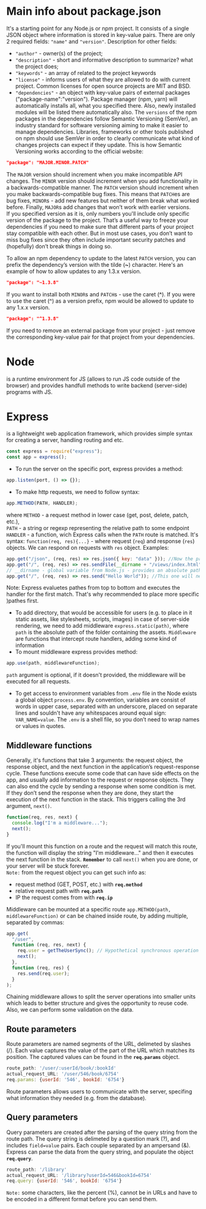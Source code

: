 # Main info about package.json

It's a starting point for any Node.js or npm project. It consists of a single JSON object where information is stored in key-value pairs. There are only 2 required fields: `"name"` and `"version"`.
Description for other fields:

- `"author"` - owner(s) of the project;
- `"description"` - short and informative description to summarize? what the project does;
- `"keywords"` - an array of related to the project keywords
- `"license"` - informs users of what they are allowed to do with current project. Common licenses for open source projects are MIT and BSD.
- `"dependencies"` - an object with key-value pairs of external packages ("package-name":"version"). Package manager (npm, yarn) will automatically installs all, what you specified there. Also, newly installed modules will be listed there automatically also. The `versions` of the npm packages in the dependencies follow Semantic Versioning (SemVer), an industry standard for software versioning aiming to make it easier to manage dependencies. Libraries, frameworks or other tools published on npm should use SemVer in order to clearly communicate what kind of changes projects can expect if they update. This is how Semantic Versioning works according to the official website:

```json
"package": "MAJOR.MINOR.PATCH"
```

The `MAJOR` version should increment when you make incompatible API changes. The `MINOR` version should increment when you add functionality in a backwards-compatible manner. The `PATCH` version should increment when you make backwards-compatible bug fixes. This means that `PATCH`es are bug fixes, `MINOR`s - add new features but neither of them break what worked before. Finally, `MAJOR`s add changes that won’t work with earlier versions.<br/>
If you specified version as it is, only numbers you'll include only specific version of the package to the project. That’s a useful way to freeze your dependencies if you need to make sure that different parts of your project stay compatible with each other. But in most use cases, you don’t want to miss bug fixes since they often include important security patches and (hopefully) don’t break things in doing so.

To allow an npm dependency to update to the latest `PATCH` version, you can prefix the dependency’s version with the tilde (**~**) character. Here's an example of how to allow updates to any 1.3.x version.

```json
"package": "~1.3.8"
```

If you want to install both `MINOR`s and `PATCH`s - use the caret (**^**).
If you were to use the caret (^) as a version prefix, npm would be allowed to update to any 1.x.x version.

```json
"package": "^1.3.8"
```

If you need to remove an external package from your project - just remove the corresponding key-value pair for that project from your dependencies.

# Node

is a runtime environment for JS (allows to run JS code outside of the browser) and provides handfull methods to write backend (server-side) programs with JS.

# Express

is a lightweight web application framework, which provides simple syntax for creating a server, handling routing and etc.

```js
const express = require("express");
const app = express();
```

- To run the server on the specific port, express provides a method:

```js
app.listen(port, () => {});
```

- To make http requests, we need to follow syntax:

```js
app.METHOD(PATH, HANDLER);
```

where `METHOD` - a request method in lower case (get, post, delete, patch, etc.),<br/>
`PATH` - a string or regexp representing the relative path to some endpoint
`HANDLER` - a function, wich Express calls when the `PATH` route is matched. It's syntax: `function(req, res){...}` - where request (`req`) and response (`res`) objects.
We can respond on requests with `res` object. Examples:

```js
app.get("/json", (req, res) => res.json({ key: "data" })); //Now the preferred data format for moving information around the web is JSON. "res.json" method converts JS into JSON string, then sets the appropriate headers to tell your browser that you are serving JSON, and sends the data back.
app.get("/", (req, res) => res.sendFile(__dirname + "/views/index.html")); //sendFile method expects an absolute path for file
// __dirname - global variable from Node.js - provides an absolute path for the current folder
app.get("/", (req, res) => res.send("Hello World")); //This one will never be executed.
```

Note: Express evaluetes pathes from top to bottom and executes the handler for the first match. That's why recommended to place more specific )pathes first. <br/>

- To add directory, that would be accessible for users (e.g. to place in it static assets, like stylesheets, scripts, images) in case of server-side rendering, we need to add middleware `express.static(path)`, where `path` is the absolute path of the folder containing the assets. `Middleware` are functions that intercept route handlers, adding some kind of information
- To mount middleware express provides method:

```js
app.use(path, middlewareFunction);
```

`path` argument is optional, if it doesn't provided, the middleware will be executed for all requests.

- To get access to environment variables from `.env` file in the Node exists a global object `process.env`. By convention, variables are consist of words in upper case, separated with an underscore, placed on separate lines and souldn't have any whitespaces around equal sign: `VAR_NAME=value`. The `.env` is a shell file, so you don’t need to wrap names or values in quotes.

## Middleware functions

Generally, it's functions that take 3 arguments: the request object, the response object, and the next function in the application’s request-response cycle. These functions execute some code that can have side effects on the app, and usually add information to the request or response objects. They can also end the cycle by sending a response when some condition is met. If they don’t send the response when they are done, they start the execution of the next function in the stack. This triggers calling the 3rd argument, `next()`.

```js
function(req, res, next) {
  console.log("I'm a middleware...");
  next();
}
```

If you'll mount this function on a route and the request will match this route, the function will display the string "I'm middleware..." and then it executes the next function in the stack. **`Remember`** to call `next()` when you are done, or your server will be stuck forever. <br/>
`Note:` from the request object you can get such info as:

- request method (GET, POST, etc.) with **`req.method`**
- relative request path with **`req.path`**
- IP the request comes from with **`req.ip`**

Middleware can be mounted at a specific route `app.METHOD(path, middlewareFunction)` or can be chained inside route, by adding multiple, separated by commas:

```js
app.get(
  "/user",
  function (req, res, next) {
    req.user = getTheUserSync(); // Hypothetical synchronous operation
    next();
  },
  function (req, res) {
    res.send(req.user);
  }
);
```

Chaining middleware allows to split the server operations into smaller units which leads to better structure and gives the opportunity to reuse code. Also, we can perform some validation on the data.

## Route parameters

Route parameters are named segments of the URL, delimeted by slashes (/). Each value captures the value of the part of the URL which matches its position. The captured values can be found in the **`req.params`** object.

```js
route_path: '/user/:userId/book/:bookId'
actual_request_URL: '/user/546/book/6754'
req.params: {userId: '546', bookId: '6754'}
```

Route parameters allows users to communicate with the server, specifing what information they needed (e.g. from the database).

## Query parameters

Query parameters are created after the parsing of the query string from the route path. The query string is delimeted by a question mark (?), and includes `field=value` pairs. Each couple separated by an ampersand (&). Express can parse the data from the query string, and populate the object **`req.query`**.

```js
route_path: '/library'
actual_request_URL: '/library?userId=546&bookId=6754'
req.query: {userId: '546', bookId: '6754'}
```

`Note:` some characters, like the percent (%), cannot be in URLs and have to be encoded in a different format before you can send them.

